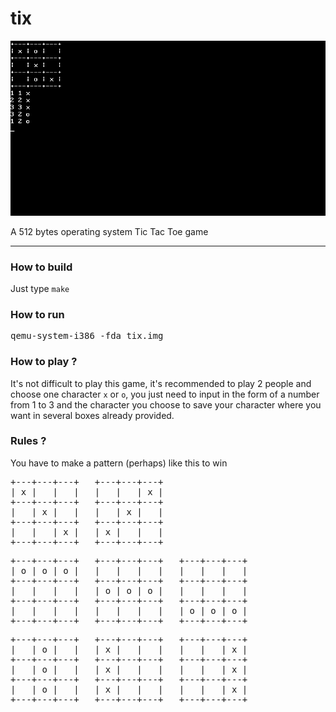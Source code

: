 # tix
<img src="https://raw.githubusercontent.com/febnug/tix/main/tix-screenshoot.png"/>

<p>A 512 bytes operating system Tic Tac Toe game</p>
<hr>

<h3>How to build</h3>
<p>Just type <code>make</code></p>

<h3>How to run</h3>
<pre>qemu-system-i386 -fda tix.img</pre>

<h3>How to play ?</h3>
<p>It's not difficult to play this game, it's recommended to play 2 people and choose one character <code>x</code> or <code>o</code>, you just need to input
in the form of a number from 1 to 3 and the character you choose to save your character where you want in several boxes
already provided. </p>

<h3>Rules ?</h3>
<p>You have to make a pattern (perhaps) like this to win</p>
<pre>
+---+---+---+  	+---+---+---+ 
| x |   |   |	|   |   | x |
+---+---+---+	+---+---+---+
|   | x |   |	|   | x |   | 
+---+---+---+	+---+---+---+
|   |   | x |	| x |   |   |
+---+---+---+	+---+---+---+
</pre>

<pre>
+---+---+---+	+---+---+---+	+---+---+---+
| o | o | o |	|   |   |   |	|   |   |   |
+---+---+---+	+---+---+---+	+---+---+---+
|   |   |   |	| o | o | o |	|   |   |   |
+---+---+---+	+---+---+---+	+---+---+---+
|   |   |   |	|   |   |   |	| o | o | o |
+---+---+---+	+---+---+---+	+---+---+---+
</pre>

<pre>
+---+---+---+	+---+---+---+	+---+---+---+
|   | o |   |	| x |   |   |	|   |   | x |
+---+---+---+	+---+---+---+	+---+---+---+
|   | o |   |	| x |   |   |	|   |   | x |
+---+---+---+	+---+---+---+	+---+---+---+
|   | o |   |	| x |   |   |	|   |   | x |
+---+---+---+	+---+---+---+	+---+---+---+
</pre>


